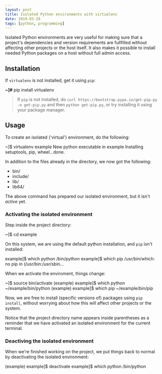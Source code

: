 ```yaml
---
layout: post
title: Isolated Python environments with virtualenv
date: 2019-03-28
tags: [python, programming]
---
```


Isolated Python environments are very useful for making sure that a project's dependencies and version requirements are fullfilled without affecting other projects or the host itself. It also makes it possible to install needed Python packages on a host without full admin access.

## Installation

If `virtualenv` is not installed, get it using `pip`:

<div class="term">
<b>~]#</b> pip install virtualenv
</div>

> If `pip` is not installed, do `curl https://bootstrap.pypa.io/get-pip.py -o get-pip.py` and then `python get-pip.py`, or try installing it using your package manager.


## Usage

To create an isolated ('virtual') environment, do the following:

<div class="term">
~]$ virtualenv example
New python executable in example
Installing setuptools, pip, wheel...done.
</div>

In addition to the files already in the directory, we now got the following:

- bin/
- include/
- lib/
- lib64/

The above command has prepared our isolated environment, but it isn't *active* yet.

### Activating the isolated environment

Step inside the project directory:

<div class="term">
~]$ cd example
</div>

On this system, we are using the default python installation, and `pip` isn't installed:

<div class="term">
example]$ which python
/bin/python
example]$ which pip
/usr/bin/which: no pip in (/usr/bin:/usr/sbin...
</div>

When we activate the enviroment, things change:

<div class="term">
~]$ source bin/activate
(example) example]$ which python
~/example/bin/python
(example) example]$ which pip
~/example/bin/pip
</div>

Now, we are free to install (specific versions of) packages using `pip install`, without worrying about how this will affect other projects or the system.

Notice that the project directory name appears inside parentheses as a reminder that we have activated an isolated environment for the current terminal.

### Deactiving the isolated environment

When we're finished working on the project, we put things back to normal by deactivating the isolated environment:

<div class="term">
(example) example]$ deactivate
example]$ which python
/bin/python
</div>
